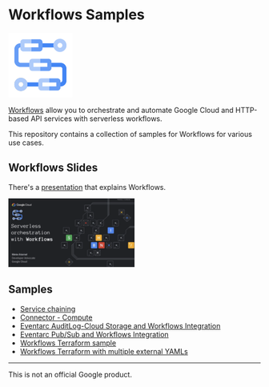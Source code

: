 # Workflows Samples

![Workflows Logo](images/Workflows-128-color.png)

[Workflows](https://cloud.google.com/workflows) allow you to orchestrate and
automate Google Cloud and HTTP-based API services with serverless workflows.

This repository contains a collection of samples for Workflows for various use
cases.

## Workflows Slides

There's a
[presentation](https://speakerdeck.com/meteatamel/serverless-orchestration-with-workflows)
that explains Workflows.

<a href="https://speakerdeck.com/meteatamel/serverless-orchestration-with-workflows">
    <img alt="Workflows presentation" src="images/serverless-orchestration-with-workflows.png" width="50%" height="50%">
</a>

## Samples

* [Service chaining](service-chaining)
* [Connector - Compute](connector-compute)
* [Eventarc AuditLog-Cloud Storage and Workflows Integration](https://github.com/GoogleCloudPlatform/eventarc-samples/blob/main/docs/eventarc-auditlog-storage-workflows.md)
* [Eventarc Pub/Sub and Workflows Integration](https://github.com/GoogleCloudPlatform/eventarc-samples/blob/main/docs/eventarc-pubsub-workflows.md)
* [Workflows Terraform sample](terraform)
* [Workflows Terraform with multiple external YAMLs](terraform-multiple-yamls)

-------

This is not an official Google product.
